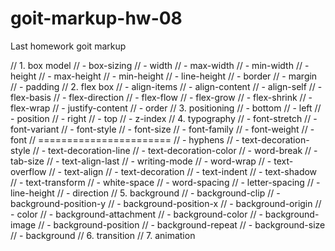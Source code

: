 # goit-markup-hw-08
Last homework goit markup

// 1. box model
//      - box-sizing
//      - width
//      - max-width
//      - min-width
//      - height
//      - max-height
//      - min-height
//      - line-height
//      - border
//      - margin
//      - padding
// 2. flex box
//      - align-items
//      - align-content
//      - align-self
//      - flex-basis
//      - flex-direction
//      - flex-flow
//      - flex-grow
//      - flex-shrink
//      - flex-wrap
//      - justify-content
//      - order
// 3. positioning
//      - bottom
//      - left
//      - position
//      - right
//      - top
//      - z-index
// 4. typography
//      - font-stretch
//      - font-variant
//      - font-style
//      - font-size
//      - font-family
//      - font-weight
//      - font
// =======================
//      - hyphens
//      - text-decoration-style
//      - text-decoration-line
//      - text-decoration-color
//      - word-break
//      - tab-size
//      - text-align-last
//      - writing-mode
//      - word-wrap
//      - text-overflow
//      - text-align
//      - text-decoration
//      - text-indent
//      - text-shadow
//      - text-transform
//      - white-space
//      - word-spacing
//      - letter-spacing
//      - line-height
//      - direction
// 5. background
//      - background-clip
//      - background-position-y
//      - background-position-x
//      - background-origin
//      - color
//      - background-attachment
//      - background-color
//      - background-image
//      - background-position
//      - background-repeat
//      - background-size
//      - background
// 6. transition
// 7. animation
